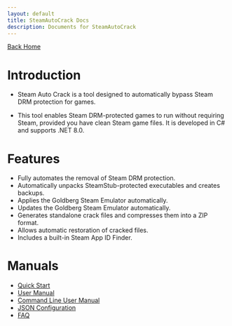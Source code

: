 ```yaml
---
layout: default
title: SteamAutoCrack Docs
description: Documents for SteamAutoCrack
---
```


<a href="/" class="btn btn-primary">Back Home</a>

# Introduction  

* Steam Auto Crack is a tool designed to automatically bypass Steam DRM protection for games.  

* This tool enables Steam DRM-protected games to run without requiring Steam, provided you have clean Steam game files. It is developed in C# and supports .NET 8.0.  

# Features  

- Fully automates the removal of Steam DRM protection.  
- Automatically unpacks SteamStub-protected executables and creates backups.  
- Applies the Goldberg Steam Emulator automatically.  
- Updates the Goldberg Steam Emulator automatically.  
- Generates standalone crack files and compresses them into a ZIP format.  
- Allows automatic restoration of cracked files.  
- Includes a built-in Steam App ID Finder.  

# Manuals  

- [Quick Start](/docs/QuickStart)  
- [User Manual](/docs/UserManual)  
- [Command Line User Manual](/docs/CommaneLineUserManual)  
- [JSON Configuration](/docs/JsonConfiguration)  
- [FAQ](/docs/FAQ)